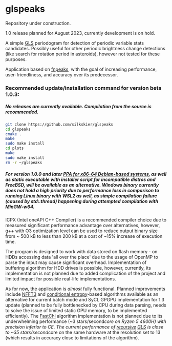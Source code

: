 # glspeaks
Repository under construction.

1.0 release planned for August 2023, currently development is on hold.

A simple [GLS](https://github.com/mzechmeister/GLS) periodogram for detection of periodic variable stats candidates. Possibly useful for other periodic brightness change detections (like search for rotation period in asteroids), however not tested for these purposes.

Application based on [fnpeaks](http://helas.astro.uni.wroc.pl/deliverables.php?active=fnpeaks), with the goal of increasing performance, user-friendliness, and accuracy over its predecessor.

### Recommended update/installation command for version beta 1.0.3:
##### No releases are currently available. Compilation from the source is recommended.
<!--```bash
wget https://github.com/silkskier/glspeaks/releases/download/v1.0.4-alpha/glspeaks-alpha-1.0.4_installer.sh && chmod +x ./glspeaks-alpha-1.0.4_installer.sh && ./glspeaks-alpha-1.0.4_installer.sh
```-->
```bash
git clone https://github.com/silkskier/glspeaks
cd glspeaks
cmake .
make
sudo make install
cd plots
make
sudo make install
rm -r ~/glspeaks
```
##### For version 1.0.0 and later [PPA for x86-64 Debian-based systems](https://silkskier.github.io/ppa/), as well as static executable with installer script for incompatible distros and FreeBSD, will be available as an alternative. Windows binary currently does not hold a high priority due to performance loss in comparison to running Linux binary with WSL2 as well, as simple compilation failure (caused by std::thread) happening during attempted compilation with MinGW-w64.

ICPX (Intel oneAPI C++ Compiler) is a recommended compiler choice due to measured significant performance advantage over alternatives, however, g++ with O3 optimization level can be used to reduce output binary size from ~ 500 kB to less than 200 kB at a cost of ~15% increase of execution time.

The program is designed to work with data stored on flash memory - on HDDs accessing data 'all over the place' due to the usage of OpenMP to parse the input may cause significant overhead. Implementation of buffering algorithm for HDD drives is possible, however, currently, its implementation is not planned due to added complication of the project and limited impact for possible real-life implementations.




As for now, the application is *almost* fully functional. Planned improvements include [NFFT3](https://github.com/NFFT/nfft) and [conditional entropy](https://academic.oup.com/mnras/article/434/3/2629/1044188)-based algorithms available as an alternative for current batch mode and SyCL GPGPU implementation for 1.3 update (planned to be fully bottlenecked by CPU during data parsing, needs to solve the issue of limited static GPU memory, to be implemented efficiently). The [FastChi](https://public.lanl.gov/palmer/fastchi.html) algorithm implementation is not planned due to its underwhelming performance (~3 stars/second*core on Ryzen 5 4600H) with precision inferior to CE. The current performance of [recursive](https://academic.oup.com/mnras/article/213/4/773/951672) [GLS](https://arxiv.org/abs/0901.2573) is close to ~35 stars/second*core on the same hardware at the resolution set to 13 (which results in accuracy close to limitations of the algorithm).

